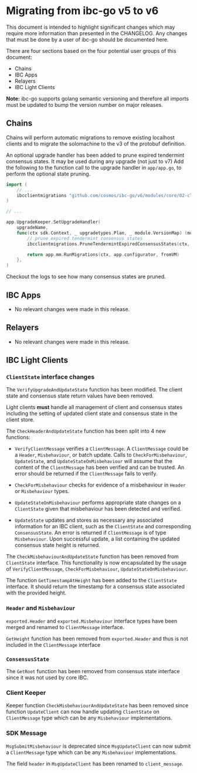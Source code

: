 # Migrating from ibc-go v5 to v6

This document is intended to highlight significant changes which may require more information than presented in the CHANGELOG.
Any changes that must be done by a user of ibc-go should be documented here.

There are four sections based on the four potential user groups of this document:
- Chains
- IBC Apps
- Relayers
- IBC Light Clients

**Note:** ibc-go supports golang semantic versioning and therefore all imports must be updated to bump the version number on major releases.

## Chains

Chains will perform automatic migrations to remove existing localhost clients and to migrate the solomachine to the v3 of the protobuf definition. 

An optional upgrade handler has been added to prune expired tendermint consensus states. It may be used during any upgrade (not just to v7)
Add the following to the function call to the upgrade handler in `app/app.go`, to perform the optional state pruning.

```go
import (
    // ...
    ibcclientmigrations "github.com/cosmos/ibc-go/v6/modules/core/02-client/migrations"
)

// ...

app.UpgradeKeeper.SetUpgradeHandler(
    upgradeName,
    func(ctx sdk.Context, _ upgradetypes.Plan, _ module.VersionMap) (module.VersionMap, error) {
        // prune expired tendermint consensus states
        ibcclientmigrations.PruneTendermintExpiredConsensusStates(ctx, app.Codec, appCodec, keys[ibchost.StoreKey])

        return app.mm.RunMigrations(ctx, app.configurator, fromVM)
    },
)
```

Checkout the logs to see how many consensus states are pruned.

## IBC Apps

- No relevant changes were made in this release.

## Relayers

- No relevant changes were made in this release.

## IBC Light Clients

### `ClientState` interface changes

The `VerifyUpgradeAndUpdateState` function has been modified. The client state and consensus state return values have been removed.

Light clients **must** handle all management of client and consensus states including the setting of updated client state and consensus state in the client store.

The `CheckHeaderAndUpdateState` function has been split into 4 new functions:

- `VerifyClientMessage` verifies a `ClientMessage`. A `ClientMessage` could be a `Header`, `Misbehaviour`, or batch update. Calls to `CheckForMisbehaviour`, `UpdateState`, and `UpdateStateOnMisbehaviour` will assume that the content of the `ClientMessage` has been verified and can be trusted. An error should be returned if the `ClientMessage` fails to verify.

- `CheckForMisbehaviour` checks for evidence of a misbehaviour in `Header` or `Misbehaviour` types.

- `UpdateStateOnMisbehaviour` performs appropriate state changes on a `ClientState` given that misbehaviour has been detected and verified.

- `UpdateState` updates and stores as necessary any associated information for an IBC client, such as the `ClientState` and corresponding `ConsensusState`. An error is returned if `ClientMessage` is of type `Misbehaviour`. Upon successful update, a list containing the updated consensus state height is returned.

The `CheckMisbehaviourAndUpdateState` function has been removed from `ClientState` interface. This functionality is now encapsulated by the usage of `VerifyClientMessage`, `CheckForMisbehaviour`, `UpdateStateOnMisbehaviour`.

The function `GetTimestampAtHeight` has been added to the `ClientState` interface. It should return the timestamp for a consensus state associated with the provided height.

### `Header` and `Misbehaviour`

`exported.Header` and `exported.Misbehaviour` interface types have been merged and renamed to `ClientMessage` interface.

`GetHeight` function has been removed from `exported.Header` and thus is not included in the `ClientMessage` interface

### `ConsensusState`

The `GetRoot` function has been removed from consensus state interface since it was not used by core IBC.

### Client Keeper

Keeper function `CheckMisbehaviourAndUpdateState` has been removed since function `UpdateClient` can now handle updating `ClientState` on `ClientMessage` type which can be any `Misbehaviour` implementations.  

### SDK Message

`MsgSubmitMisbehaviour` is deprecated since `MsgUpdateClient` can now submit a `ClientMessage` type which can be any `Misbehaviour` implementations.

The field `header` in `MsgUpdateClient` has been renamed to `client_message`.
